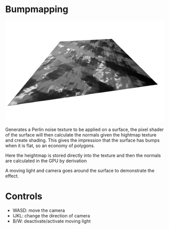 # Bumpmapping

![screenshot1](../screenshots/bumpmapping_1.png)

Generates a Perlin noise texture to be applied on a surface, the pixel shader of the surface will then calculate the normals given the hightmap texture and create shading. This gives
the impression that the surface has bumps when it is flat, so an economy of polygons.

Here the heightmap is stored directly into the texture and then the normals are calculated in the GPU by derivation

A moving light and camera goes around the surface to demonstrate the effect.

# Controls

- WASD: move the camera
- IJKL: change the direction of camera
- B/W: deactivate/activate moving light
